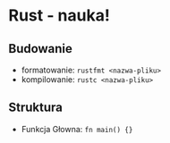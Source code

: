 # Rust - nauka!

## Budowanie
* formatowanie: ``` rustfmt <nazwa-pliku> ```
* kompilowanie: ``` rustc <nazwa-pliku> ```

## Struktura
* Funkcja Głowna:
``` fn main() {} ```